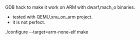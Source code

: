 
GDB hack to make it work on ARM with dwarf,mach_o binaries.
- tested with QEMU,xnu_on_arm project. 
- it is not perfect.

./configure --target=arm-none-elf
make

